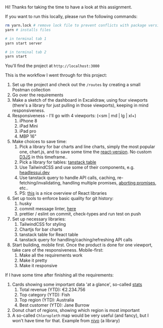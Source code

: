 Hi! Thanks for taking the time to have a look at this assignment.

If you want to run this locally, please run the following commands:
```sh
rm yarn.lock # remove lock file to prevent conflicts with package version
yarn # installs files

# in terminal tab 1
yarn start server

# in terminal tab 2
yarn start
```

You'll find the project at `http://localhost:3000`

This is the workflow I went through for this project:

1. Set up the project and check out the `/routes` by creating a small Postman collection
2. Go over the requirements
3. Make a sketch of the dashboard in Excalidraw, using four viewports (there's a library for just pulling in those viewports), keeping in mind responsiveness.
4. Responsiveness - I'll go with 4 viewports: (<sm | md | lg | xl+)
   1. iPhone 8
   2. iPad Mini
   3. iPad pro
   4. MBP 16"
5. Make choices to save time:
   1. Pick a library for bar charts and line charts, simply the most popular one, chart.js, and to save some time the [react-version](https://react-chartjs-2.js.org/). No custom [D3JS](https://d3js.org/) in this timeframe..
   2. Pick a library for tables: [tanstack table](https://tanstack.com/table/v8)
   3. Use TailwindCSS and use some of their components, e.g. [headlessui.dev](https://headlessui.com/react/radio-group)
   4. Use tanstack query to handle API calls, caching, re-fetching/invalidating, handling multiple promises, [aborting promises](https://developer.mozilla.org/en-US/docs/Web/API/AbortController), etc..
   5. PS: [this](https://www.robinwieruch.de/react-libraries/#react-animation-libraries) is a nice overview of React libraries
6. Set up tools to enforce basic quality for git history:
   1. husky
   2. commit message linter, [here](https://commitlint.js.org/#/guides-local-setup?id=install-commitlint)
   3. prettier / eslint on commit, check-types and run test on push
7. Set up necessary libraries:
   1. TailwindCSS for styling
   2. Chartjs for bar charts
   3. tanstack table for React table
   4. tanstack query for handling/caching/refreshing API calls
8. Start building, mobile first. Once the product is done for one viewport, take care of the responsiveness. Mobile-first:
   1. Make all the requirements work
   2. Make it pretty
   3. Make it responsive

If I have some time after finishing all the requirements:
1. Cards showing some important data 'at a glance', so-called [stats](https://tailwindui.com/components/application-ui/data-display/stats)
   1. Total revenue (YTD): €2.234.756
   2. Top category (YTD): Fish
   3. Top region (YTD): Australia
   4. Best customer (YTD): Jane Burrow
2. Donut chart of regions, showing which region is most important
3. A so-called `Chloropleth` map would be very useful (and fancy), but I won't have time for that. Example from [nivo](https://nivo.rocks/choropleth/) (a library)